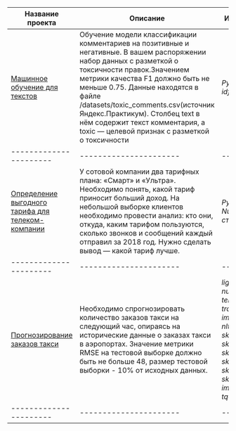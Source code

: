 | Название проекта | Описание | Используемые библиотеки | 
| ---------------------- | ---------------------- | ---------------------- |
| [Машинное обучение для текстов](ML_for_texts) | Обучение модели классификации комментариев на позитивные и негативные. В вашем распоряжении набор данных с разметкой о токсичности правок.Значением метрики качества F1 должно быть не меньше 0.75. Данные находятся в файле /datasets/toxic_comments.csv(источник Яндекс.Практикум). Столбец text в нём содержит текст комментария, а toxic — целевой признак с разметкой о токсичности| *Python, Pandas, BERT, nltk, tf-idf* |
| ---------------------- | ---------------------- | ---------------------- |
| [Определение выгодного тарифа для телеком-компании](the_best_telecom_tariff) | У сотовой компании два тарифных плана: «Смарт» и «Ультра». Необходимо понять, какой тариф приносит больший доход. На небольшой выборке клиентов необходимо провести анализ: кто они, откуда, каким тарифом пользуются, сколько звонков и сообщений каждый отправил за 2018 год. Нужно сделать вывод — какой тариф лучше.| *Python, Pandas, Matplotlib, NumPy, SciPy, проверка статистических гипотез* |
| ---------------------- | ---------------------- | ---------------------- |
| [Прогнозирование заказов такси](taxi_order_forecasting) | Необходимо спрогнозировать количество заказов такси на следующий час, опираясь на исторические данные о заказах такси в аэропортах. Значение метрики RMSE на тестовой выборке должно быть не больше 48, размер тестовой выборки - 10% от исходных данных. | *lightgbm, matplotlib, nltk, numpy, pandas, re, tensorflow_hub, time, torch, transformers, google.colab import drive, nltk.corpus, nltk.stem, itertools, sklearn.ensemble, sklearn.feature_extraction.text, sklearn.linear_model, sklearn.metrics, sklearn.model_selection, sklearn.pipeline, sklearn.tree import, sklearn.utils, textblob, tqdm* |
| ---------------------- | ---------------------- | ---------------------- |
